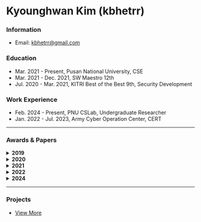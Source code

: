 # Kyounghwan Kim (kbhetrr)

### Information
- Email: kbhetrr@gmail.com

### Education
- Mar. 2021 - Present, Pusan National University, CSE
- Mar. 2021 - Dec. 2021, SW Maestro 12th
- Jul. 2020 - Mar. 2021, KITRI Best of the Best 9th, Security Development

### Work Experience
- Feb. 2024 - Present, PNU CSLab, Undergraduate Researcher
- Jan. 2022 - Jul. 2023, Army Cyber Operation Center, CERT
  
---

### Awards & Papers
<details>
  <summary><b>2019</b></summary>
  
- 제1회 한국코드페어, 과학기술정보통신부 장관상 (금상)
</details>

<details>
  <summary><b>2020</b></summary>
  
- KCC 주니어논문경진대회, 한국정보과학회장상 (장려상)
- 부산 코딩경진대회, 동서대학교 총장상 (금상)
- 소프트웨어 개발보안 경진대회, 한국정보보호학회장상 (장려상 / Team B_Factcheck)
- Inception 모듈 기반의 경량화된 한자 필기체 인식 모델 개발 (Building Light-weight Convolutional Neural Networks for Handwritten Chinese Character Recognition Based on Inception modules)
  - [DBpia](http://www.dbpia.co.kr/journal/articleDetail?nodeId=NODE09874847)
  - [EIRIC](https://www.eiric.or.kr/literature/ser_view.php?SnxGubun=INKO&mode=total&searchCate=literature&gu=INME000G0&cmd=qryview&SnxIndxNum=234020&rownum=&totalCnt=2&rownum=2&q1_t=aW5jZXB0aW9uIOuqqOuTiA==&listUrl=L3NlYXJjaC9yZXN1bHQucGhwP1NueEd1YnVuPUlOS08mbW9kZT10b3RhbCZzZWFyY2hDYXRlPWxpdGVyYXR1cmUmcTE9aW5jZXB0aW9uKyVCOCVGMCVCNSVFMiZ4PTAmeT0w&q1=inception+%B8%F0%B5%E2&kci=)
</details>

<details>
  <summary><b>2021</b></summary>
  
- 제1회 PNU SW·AI 문제해결 경진대회, 우수상
</details>

<details>
  <summary><b>2022</b></summary>
  
- OSAM 군장병 공개 SW 해커톤, 육군참모총장상 (Team ACOC)
</details>

<details>
  <summary><b>2024</b></summary>
  
- 머신러닝 기법을 활용한 ROS 2 의 콜백 실행 시간 분석 및 이상 탐지 (Anomaly Detection on Callback Duration in ROS 2 with Machine Learning)
  - [KISS](https://kiss.kstudy.com/Detail/Ar?key=4096783)  
</details>
<!--
<div>
  <strong>2019</strong>
  <ul>
    <li>🥇 제1회 한국코드페어 <strong>과학기술정보통신부 장관상</strong> (금상)</li>
    <li>🥇 빅데이터 기반, 더 나은 부산만들기 <strong>부산광역시 교육감상</strong> (우수상)</li>
    <li>NYPC 넥슨 청소년 프로그래밍 챌린지 TOP 500</li>
  </ul>
  <strong>2020</strong>
  <ul>
    <li>Intel ISEF 국제과학기술경진대회 한국대표 선발전 진출 및 발표</li>
    <li>KCC 한국컴퓨터종합학술대회 논문 투고 및 발표</li>
    <li>🥉 KCC 주니어논문경진대회 <strong>한국정보과학회장상</strong> (장려상)</li>
    <li>🥇 부산 코딩경진대회 고등부 <strong>동서대학교 총장상</strong> (금상)</li>
    <li>🥉 소프트웨어 개발보안 경진대회 <strong>한국정보보호학회장상</strong> (장려상 / Team B_Factcheck)</li>
  </ul>
  <strong>2021</strong>
  <ul>
    <li>🥈 제1회 PNU SW·AI 문제해결 경진대회 <strong>우수상</strong></li>
    <li>제16회 TOPCIT 소프트웨어 역량검정 정기평가 515점 (수준 3)</li>
    <li>부산대학교 TOPCIT 성적 우수 장학생 선발</li>
  </ul>
  <strong>2022</strong>
  <ul>
    <li>🥈 OSAM 군장병 공개 SW 해커톤 <strong>육군참모총장상</strong> (Team ACOC)</li>
  </ul>
</div>
-->

---

### Projects
- [View More](https://kbhetrr.dev/project)


<!--
---

<div align=center>

[![Hits](https://hits.seeyoufarm.com/api/count/incr/badge.svg?url=https%3A%2F%2Fgithub.com%2Fkyounghwankim&count_bg=%233D8CC8&title_bg=%23555555&icon=&icon_color=%23E7E7E7&title=hits&edge_flat=true)](https://hits.seeyoufarm.com)
![](https://img.shields.io/github/followers/kbhetrr?style=flat-square)
<br />
[![Blog Badge](http://img.shields.io/badge/-Blog-black?style=flat-square&logo=github&link=https://kbhetrr.github.io/)](https://kbhetrr.github.io/)
[![Linkedin Badge](https://img.shields.io/badge/-LinkedIn-blue?style=flat-square&logo=Linkedin&logoColor=white&link=https://www.linkedin.com/in/kbhetrr/)](https://www.linkedin.com/in/kbhetrr/)
[![Facebook Badge](https://img.shields.io/badge/-Facebook-1877f2?style=flat-square&logo=facebook&logoColor=white&link=https://www.facebook.com/kbhetrr)](https://www.facebook.com/kbhetrr)
[![Email Badge](https://img.shields.io/badge/-Naver%20Mail-brightgreen?style=flat-square&logo=Naver&logoColor=white&link=mailto:kimkh7534@naver.com)](mailto:kimkh7534@naver.com)

</div>
-->
